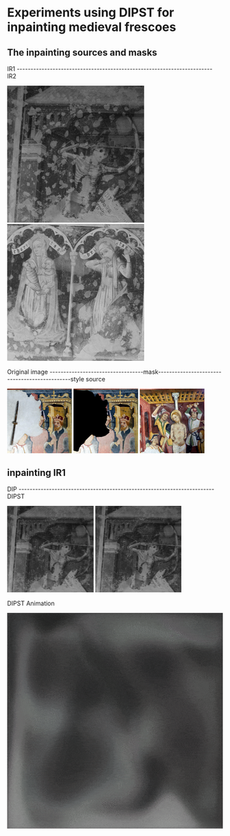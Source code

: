 # Experiments using DIPST for inpainting medieval frescoes
## The inpainting sources and masks 
IR1 ----------------------------------------------------------------------- IR2 


![IR1](https://github.com/fmerizzi/DIPST_inpainting/blob/main/inpainting_sources/IR-1GIF.gif)
![IR2](https://github.com/fmerizzi/DIPST_inpainting/blob/main/inpainting_sources/IR-2GIF.gif)


Original image ----------------------------------mask----------------------------------------------style source 

<img src="https://github.com/fmerizzi/DIPST_inpainting/blob/main/inpainting_sources/DSC_0148crop1.jpeg" width=30% height=30%> <img src="https://github.com/fmerizzi/DIPST_inpainting/blob/main/inpainting_sources/DSC_0148crop1_mask%26image.jpeg" width=30% height=30%> <img src="https://github.com/fmerizzi/DIPST_inpainting/blob/main/inpainting_sources/DSC_0148crop2.jpeg" width=30% height=30%>

## inpainting IR1

DIP ----------------------------------------------------------------------- DIPST 

<img src="https://github.com/fmerizzi/DIPST_inpainting/blob/main/inpainting_results/2022-11-29%2011:57:52.864176stWgh-0.02dip.png" width=40% height=40%> <img src="https://github.com/fmerizzi/DIPST_inpainting/blob/main/inpainting_results/2022-11-29%2012:03:45.907329stWgh-0.02dipst.png" width=40% height=40%> 


DIPST Animation 


![DIPST](https://github.com/fmerizzi/DIPST_inpainting/blob/main/gif1/gif.gif)
